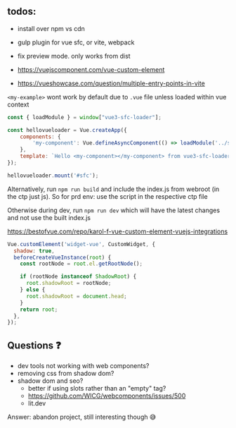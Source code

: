## todos:
- install over npm vs cdn
- gulp plugin for vue sfc, or vite, webpack

- fix preview mode. only works from dist

- https://vuejscomponent.com/vue-custom-element
- https://vueshowcase.com/question/multiple-entry-points-in-vite

`<my-example>` wont work by default due to `.vue` file
unless loaded within vue context 
```js
const { loadModule } = window["vue3-sfc-loader"];

const hellovueloader = Vue.createApp({
    components: {
        'my-component': Vue.defineAsyncComponent(() => loadModule('../src/components/myComponent.vue', options)),
    },
    template: `Hello <my-component></my-component> from vue3-sfc-loader`,
});

hellovueloader.mount('#sfc');
```

Alternatively, run `npm run build` and include the index.js from webroot (in the ctp just js).
So for prd env: use the script in the respective ctp file

Otherwise during dev, run `npm run dev` which will have the latest changes and not use the built index.js

https://bestofvue.com/repo/karol-f-vue-custom-element-vuejs-integrations
```js
Vue.customElement('widget-vue', CustomWidget, {
  shadow: true,
  beforeCreateVueInstance(root) {
    const rootNode = root.el.getRootNode();

    if (rootNode instanceof ShadowRoot) {
      root.shadowRoot = rootNode;
    } else {
      root.shadowRoot = document.head;
    }
    return root;
  },
});
```

## Questions ❓

- dev tools not working with web components?
- removing css from shadow dom?
- shadow dom and seo?
  - better if using slots rather than an "empty" tag?
  - https://github.com/WICG/webcomponents/issues/500
  - lit.dev

Answer: abandon project, still interesting though 😅 